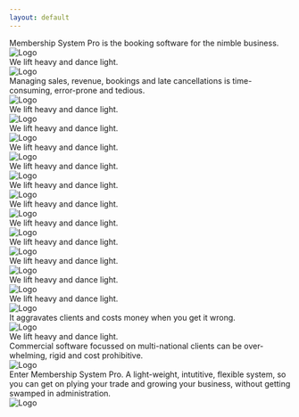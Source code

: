 ```yaml
---
layout: default
---
```


<section>
  <div class="canvas canvas-text canvas-black canvas-embossed mt-0">
    Membership System Pro is the booking software for the nimble business.
  </div>

  <div class="canvas canvas-image canvas-gray100 canvas-embossed my-2">
    <img class= 'feature' src="<%= relative_url '/images/booking_page.png' %>" alt="Logo" />
  </div>

  <div class="canvas canvas-text canvas-black canvas-embossed">
    We lift heavy and dance light.
  </div>

  <div class="canvas canvas-image canvas-gray100 canvas-embossed my-2">
    <img class= 'feature' src="<%= relative_url '/images/modification_freeze.png' %>" alt="Logo" />
  </div>

  <div class="canvas canvas-text canvas-black canvas-embossed">
    Managing sales, revenue, bookings and late cancellations is time-consuming, error-prone and tedious.
  </div>

  <div class="canvas canvas-image canvas-gray100 canvas-embossed my-2">
    <img class= 'feature' src="<%= relative_url '/images/body_marker.png' %>" alt="Logo" />
  </div>

  <div class="canvas canvas-text canvas-black canvas-embossed">
    We lift heavy and dance light.
  </div>
  
  <div class="canvas canvas-image canvas-gray100 canvas-embossed my-2">
    <img class= 'feature' src="<%= relative_url '/images/strength_marker.png' %>" alt="Logo" />
  </div>

  <div class="canvas canvas-text canvas-black canvas-embossed">
    We lift heavy and dance light.
  </div>

  <div class="canvas canvas-image canvas-gray100 canvas-embossed my-2">
    <img class= 'feature' src="<%= relative_url '/images/buy_online.png' %>" alt="Logo" />
  </div>

  <div class="canvas canvas-text canvas-black canvas-embossed">
    We lift heavy and dance light.
  </div>

  <div class="canvas canvas-image canvas-gray100 canvas-embossed my-2">
    <img class= 'feature' src="<%= relative_url '/images/timetable_small.png' %>" alt="Logo" />
  </div>

  <div class="canvas canvas-text canvas-black canvas-embossed">
    We lift heavy and dance light.
  </div>

  <div class="canvas canvas-image canvas-gray100 canvas-embossed my-2">
    <img class= 'feature' src="<%= relative_url '/images/timetable_large.png' %>" alt="Logo" />
  </div>

  <div class="canvas canvas-text canvas-black canvas-embossed">
    We lift heavy and dance light.
  </div>
  
  <div class="canvas canvas-image canvas-gray100 canvas-embossed my-2">
    <img class= 'feature' src="<%= relative_url '/images/declaration.png' %>" alt="Logo" />
  </div>

  <div class="canvas canvas-text canvas-black canvas-embossed">
    We lift heavy and dance light.
  </div>

  <div class="canvas canvas-image canvas-gray100 canvas-embossed my-2">
    <img class= 'feature' src="<%= relative_url '/images/clients.png' %>" alt="Logo" />
  </div>

  <div class="canvas canvas-text canvas-black canvas-embossed">
    We lift heavy and dance light.
  </div>

  <div class="canvas canvas-image canvas-gray100 canvas-embossed my-2">
    <img class= 'feature' src="<%= relative_url '/images/client.png' %>" alt="Logo" />
  </div>

  <div class="canvas canvas-text canvas-black canvas-embossed">
    We lift heavy and dance light.
  </div>

  <div class="canvas canvas-image canvas-gray100 canvas-embossed my-2">
    <img class= 'feature' src="<%= relative_url '/images/announcement.png' %>" alt="Logo" />
  </div>

  <div class="canvas canvas-text canvas-black canvas-embossed">
    We lift heavy and dance light.
  </div>

  <div class="canvas canvas-image canvas-gray100 canvas-embossed my-2">
    <img class= 'feature' src="<%= relative_url '/images/discount.png' %>" alt="Logo" />
  </div>

  <div class="canvas canvas-text canvas-black canvas-embossed">
    We lift heavy and dance light.
  </div>

  <div class="canvas canvas-image canvas-gray100 canvas-embossed my-2">
    <img class= 'feature' src="<%= relative_url '/images/payment.png' %>" alt="Logo" />
  </div>

  <div class="canvas canvas-text canvas-black canvas-embossed">
    We lift heavy and dance light.
  </div>

  <div class="canvas canvas-image canvas-gray100 canvas-embossed my-2">
    <img class= 'feature' src="<%= relative_url '/images/settings.png' %>" alt="Logo" />
  </div>

  <div class="canvas canvas-text canvas-black canvas-embossed">
    It aggravates clients and costs money when you get it wrong.
  </div>

  <div class="canvas canvas-image canvas-gray100 canvas-embossed my-2">
    <img class= 'feature' src="<%= relative_url '/images/class_attendance.png' %>" alt="Logo" />
  </div>

  <div class="canvas canvas-text canvas-black canvas-embossed">
    We lift heavy and dance light.
  </div>

  <div class="canvas canvas-text canvas-black canvas-embossed">
    Commercial software focussed on multi-national clients can be over-whelming, rigid and cost prohibitive.
  </div>

  <div class="canvas canvas-image canvas-gray100 canvas-embossed my-2">
    <img class= 'feature' src="<%= relative_url '/images/modification_freeze.png' %>" alt="Logo" />
  </div>  


  <div class="canvas canvas-text canvas-black canvas-embossed mb-3">
    Enter Membership System Pro. A light-weight, intutitive, flexible system, so you can get on plying your trade and growing your business, without getting swamped in administration.
  </div>

  <div class="canvas canvas-image canvas-gray100 canvas-embossed my-2">
    <img class= 'feature' src="<%= relative_url '/images/purchase_analysis.png' %>" alt="Logo" />
  </div>  
</section>  